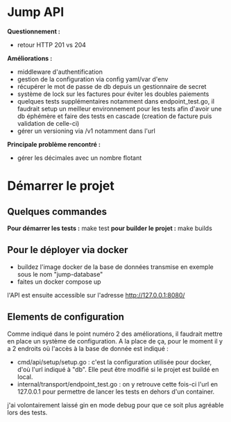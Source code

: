 
# Jump API

**Questionnement :**

- retour HTTP 201 vs 204

**Améliorations :**

- middleware d'authentification
- gestion de la configuration via config yaml/var d'env
- récupérer le mot de passe de db depuis un gestionnaire de secret
- système de lock sur les factures pour éviter les doubles paiements
- quelques tests supplémentaires notamment dans endpoint_test.go, il faudrait setup un meilleur environnement pour les tests afin d'avoir une db éphémère et faire des tests en cascade (creation de facture puis validation de celle-ci)
- gérer un versioning via /v1 notamment dans l'url

  

**Principale problème rencontré :**

- gérer les décimales avec un nombre flotant

# Démarrer le projet
  
## Quelques commandes 

**Pour démarrer les tests :** make test
**pour builder le projet :** make builds

  ## Pour le déployer via docker
- buildez l'image docker de la base de données transmise en exemple sous le nom "jump-database"
- faites un docker compose up

l'API est ensuite accessible sur l'adresse http://127.0.0.1:8080/

## Elements de configuration

Comme indiqué dans le point numéro 2 des améliorations, il faudrait mettre en place un système de configuration.
A la place de ça, pour le moment il y a 2 endroits où l'accès à la base de donnée est indiqué :

- cmd/api/setup/setup.go : c'est la configuration utilisée pour docker, d'où l'url indiqué à "db". Elle peut être modifié si le projet est buildé en local.
- internal/transport/endpoint_test.go : on y retrouve cette fois-ci l'url en 127.0.0.1 pour permettre de lancer les tests en dehors d'un container.
  

j'ai volontairement laissé gin en mode debug pour que ce soit plus agréable lors des tests.
